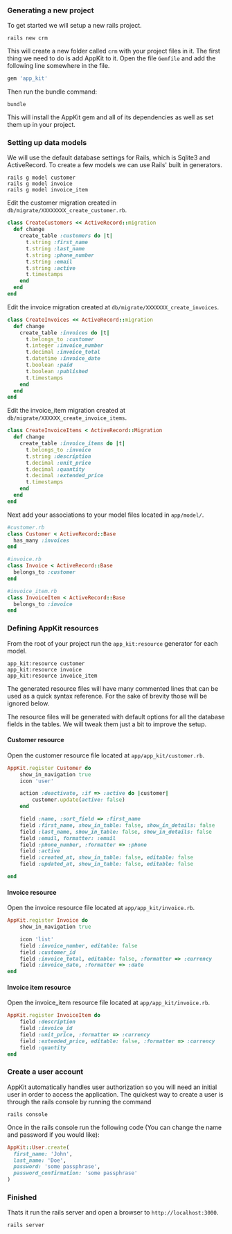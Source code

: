 ### Generating a new project

To get started we will setup a new rails project.

    rails new crm

This will create a new folder called `crm` with your project files in it. The
first thing we need to do is add AppKit to it. Open the file `Gemfile` and add
the following line somewhere in the file.

```ruby
gem 'app_kit'
```

Then run the bundle command:

    bundle

This will install the AppKit gem and all of its dependencies as well as set them
up in your project.

<a id="models" name="models"></a>
### Setting up data models

We will use the default database settings for Rails, which is Sqlite3 and
ActiveRecord. To create a few models we can use Rails' built in generators.

    rails g model customer
    rails g model invoice
    rails g model invoice_item

Edit the customer migration created in `db/migrate/XXXXXXXX_create_customer.rb`.

```ruby
class CreateCustomers << ActiveRecord::migration
  def change
    create_table :customers do |t|
      t.string :first_name
      t.string :last_name
      t.string :phone_number
      t.string :email
      t.string :active
      t.timestamps
    end
  end
end
```

Edit the invoice migration created at `db/migrate/XXXXXXX_create_invoices`.

```ruby
class CreateInvoices << ActiveRecord::migration
  def change
    create_table :invoices do |t|
      t.belongs_to :customer
      t.integer :invoice_number
      t.decimal :invoice_total
      t.datetime :invoice_date
      t.boolean :paid
      t.boolean :published
      t.timestamps
    end
  end
end
```
Edit the invoice\_item migration created at
`db/migrate/XXXXXX_create_invoice_items`.

```ruby
class CreateInvoiceItems < ActiveRecord::Migration
  def change
    create_table :invoice_items do |t|
      t.belongs_to :invoice
      t.string :description
      t.decimal :unit_price
      t.decimal :quantity
      t.decimal :extended_price
      t.timestamps
    end
  end
end
```
Next add your associations to your model files located in `app/model/`.

```ruby
#customer.rb
class Customer < ActiveRecord::Base
  has_many :invoices
end

#invoice.rb
class Invoice < ActiveRecord::Base
  belongs_to :customer
end

#invoice_item.rb
class InvoiceItem < ActiveRecord::Base
  belongs_to :invoice
end
```

<a id="resources" name="resources"></a>
### Defining AppKit resources

From the root of your project run the `app_kit:resource` generator for each
model.

    app_kit:resource customer
    app_kit:resource invoice
    app_kit:resource invoice_item

The generated resource files will have many commented lines that can be used as
a quick syntax reference. For the sake of brevity those will be ignored below.

The resource files will be generated with default options for all the database
fields in the tables. We will tweak them just a bit to improve the setup.

<a id="customer-resource" name="customer-resource"></a>
#### Customer resource

Open the customer resource file located at `app/app_kit/customer.rb`.

```ruby
AppKit.register Customer do
    show_in_navigation true
    icon 'user'

    action :deactivate, :if => :active do |customer|
        customer.update(active: false)
    end

    field :name, :sort_field => :first_name
    field :first_name, show_in_table: false, show_in_details: false
    field :last_name, show_in_table: false, show_in_details: false
    field :email, formatter: :email
    field :phone_number, :formatter => :phone
    field :active
    field :created_at, show_in_table: false, editable: false
    field :updated_at, show_in_table: false, editable: false

end
```

<a id="invoice-resource" name="invoice-resource"></a>
#### Invoice resource

Open the invoice resource file located at `app/app_kit/invoice.rb`.

```ruby
AppKit.register Invoice do
    show_in_navigation true

    icon 'list'
    field :invoice_number, editable: false
    field :customer_id
    field :invoice_total, editable: false, :formatter => :currency
    field :invoice_date, :formatter => :date
end
```

<a id="invoice-item-resource" name="invoice-item-resource"></a>
#### Invoice item resource

Open the invoice\_item resource file located at `app/app_kit/invoice.rb`.

```ruby
AppKit.register InvoiceItem do
    field :description
    field :invoice_id
    field :unit_price, :formatter => :currency
    field :extended_price, editable: false, :formatter => :currency
    field :quantity
end
```

<a id="user" name="user"></a>
### Create a user account

AppKit automatically handles user authorization so you will need an initial
user in order to access the application. The quickest way to create a user
is through the rails console by running the command

    rails console

Once in the rails console run the following code (You can change the name and
password if you would like):

```ruby
AppKit::User.create(
  first_name: 'John',
  last_name: 'Doe',
  password: 'some passphrase',
  password_confirmation: 'some passphrase'
)
```

### Finished

Thats it run the rails server and open a browser to `http://localhost:3000`.

    rails server

